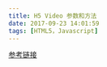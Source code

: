 ```yaml
---
title: H5 Video 参数和方法
date: 2017-09-23 14:01:59
tags: [HTML5，Javascript]
---
```


[参考链接](https://www.w3.org/2010/05/video/mediaevents.html)